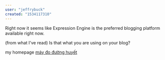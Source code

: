 ```yaml
---
user: "jeffrybuck"
created: "1534117310"
---
```


Right now it seems like Expression Engine is the 
preferred blogging platform available right now.

(from what I've read) Is that what you are using on your blog?


my homepage <a href="https://ytenamgiao.com/">máy đo đường huyết</a>
